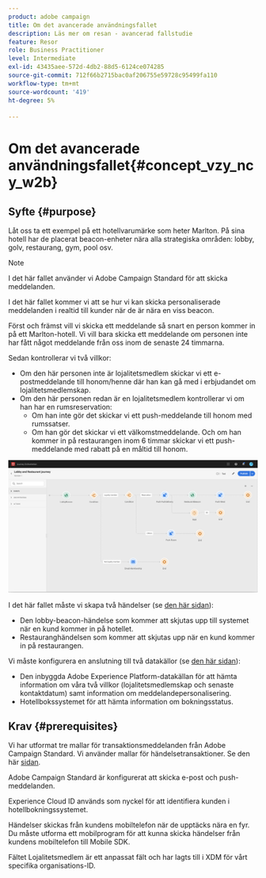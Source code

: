 ```yaml
---
product: adobe campaign
title: Om det avancerade användningsfallet
description: Läs mer om resan - avancerad fallstudie
feature: Resor
role: Business Practitioner
level: Intermediate
exl-id: 43435aee-572d-4db2-88d5-6124ce074285
source-git-commit: 712f66b2715bac0af206755e59728c95499fa110
workflow-type: tm+mt
source-wordcount: '419'
ht-degree: 5%

---
```


# Om det avancerade användningsfallet{#concept_vzy_ncy_w2b}

## Syfte {#purpose}

Låt oss ta ett exempel på ett hotellvarumärke som heter Marlton. På sina hotell har de placerat beacon-enheter nära alla strategiska områden: lobby, golv, restaurang, gym, pool osv.

>[!NOTE]
>
>I det här fallet använder vi Adobe Campaign Standard för att skicka meddelanden.

I det här fallet kommer vi att se hur vi kan skicka personaliserade meddelanden i realtid till kunder när de är nära en viss beacon.

Först och främst vill vi skicka ett meddelande så snart en person kommer in på ett Marlton-hotell. Vi vill bara skicka ett meddelande om personen inte har fått något meddelande från oss inom de senaste 24 timmarna.

Sedan kontrollerar vi två villkor:

* Om den här personen inte är lojalitetsmedlem skickar vi ett e-postmeddelande till honom/henne där han kan gå med i erbjudandet om lojalitetsmedlemskap.
* Om den här personen redan är en lojalitetsmedlem kontrollerar vi om han har en rumsreservation:
   * Om han inte gör det skickar vi ett push-meddelande till honom med rumssatser.
   * Om han gör det skickar vi ett välkomstmeddelande. Och om han kommer in på restaurangen inom 6 timmar skickar vi ett push-meddelande med rabatt på en måltid till honom.

![](../assets/journeyuc2_29.png)

I det här fallet måste vi skapa två händelser (se [den här sidan](../usecase/configuring-the-events.md)):

* Den lobby-beacon-händelse som kommer att skjutas upp till systemet när en kund kommer in på hotellet.
* Restauranghändelsen som kommer att skjutas upp när en kund kommer in på restaurangen.

Vi måste konfigurera en anslutning till två datakällor (se [den här sidan](../usecase/configuring-the-data-sources.md)):

* Den inbyggda Adobe Experience Platform-datakällan för att hämta information om våra två villkor (lojalitetsmedlemskap och senaste kontaktdatum) samt information om meddelandepersonalisering.
* Hotellbokssystemet för att hämta information om bokningsstatus.

## Krav {#prerequisites}

Vi har utformat tre mallar för transaktionsmeddelanden från Adobe Campaign Standard. Vi använder mallar för händelsetransaktioner. Se den här [sidan](https://docs.adobe.com/content/help/sv-SE/campaign-standard/using/communication-channels/transactional-messaging/about-transactional-messaging.html).

Adobe Campaign Standard är konfigurerat att skicka e-post och push-meddelanden.

Experience Cloud ID används som nyckel för att identifiera kunden i hotellbokningssystemet.

Händelser skickas från kundens mobiltelefon när de upptäcks nära en fyr. Du måste utforma ett mobilprogram för att kunna skicka händelser från kundens mobiltelefon till Mobile SDK.

Fältet Lojalitetsmedlem är ett anpassat fält och har lagts till i XDM för vårt specifika organisations-ID.

